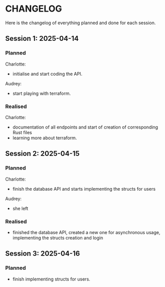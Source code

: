 # CHANGELOG
Here is the changelog of everything planned and done for each session.

## Session 1: 2025-04-14
### Planned

Charlotte:
- initialise and start coding the API.

Audrey:
- start playing with terraform.

### Realised

Charlotte:
- documentation of all endpoints and start of creation of corresponding Rust
files
- learning more about terraform.

## Session 2: 2025-04-15
### Planned

Charlotte:
- finish the database API and starts implementing the structs for users

Audrey:
- she left

### Realised

- finished the database API, created a new one for asynchronous usage, implementing the structs creation and login

## Session 3: 2025-04-16
### Planned

- finish implementing structs for users.
